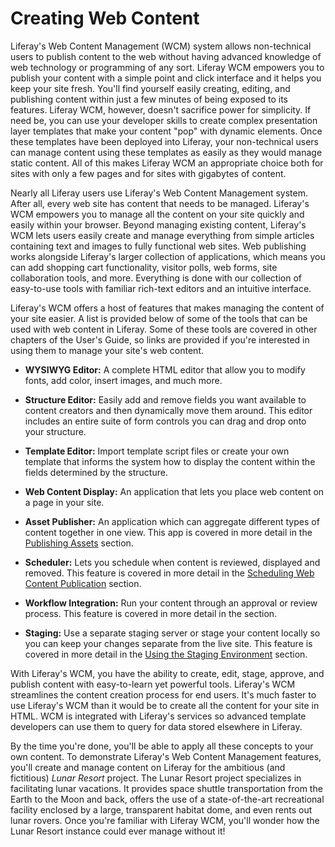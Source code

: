 # Creating Web Content

Liferay's Web Content Management (WCM) system allows non-technical users to
publish content to the web without having advanced knowledge of web technology
or programming of any sort. Liferay WCM empowers you to publish your content
with a simple point and click interface and it helps you keep your site fresh.
You'll find yourself easily creating, editing, and publishing content within
just a few minutes of being exposed to its features. Liferay WCM, however,
doesn't sacrifice power for simplicity. If need be, you can use your developer
skills to create complex presentation layer templates that make your content
"pop" with dynamic elements. Once these templates have been deployed into
Liferay, your non-technical users can manage content using these templates as
easily as they would manage static content. All of this makes Liferay WCM an
appropriate choice both for sites with only a few pages and for sites with
gigabytes of content. 

Nearly all Liferay users use Liferay's Web Content Management system. After all,
every web site has content that needs to be managed. Liferay's WCM empowers you
to manage all the content on your site quickly and easily within your browser.
Beyond managing existing content, Liferay's WCM lets users easily create and
manage everything from simple articles containing text and images to fully
functional web sites. Web publishing works alongside Liferay's larger collection
of applications, which means you can add shopping cart functionality, visitor
polls, web forms, site collaboration tools, and more. Everything is done with
our collection of easy-to-use tools with familiar rich-text editors and an
intuitive interface. 

Liferay's WCM offers a host of features that makes managing the content of your
site easier. A list is provided below of some of the tools that can be used with
web content in Liferay. Some of these tools are covered in other chapters of the
User's Guide, so links are provided if you're interested in using them to manage
your site's web content.

- **WYSIWYG Editor:** A complete HTML editor that allow you to modify fonts, add
  color, insert images, and much more.

- **Structure Editor:** Easily add and remove fields you want available to
  content creators and then dynamically move them around. This editor includes
  an entire suite of form controls you can drag and drop onto your structure.

- **Template Editor:** Import template script files or create your own template
  that informs the system how to display the content within the fields
  determined by the structure.

- **Web Content Display:** An application that lets you place web content on a
  page in your site.

- **Asset Publisher:** An application which can aggregate different types of
  content together in one view. This app is covered in more detail in the
  [Publishing Assets](/discover/portal/-/knowledge_base/7-0/publishing-assets)
  section.

- **Scheduler:** Lets you schedule when content is reviewed, displayed and
  removed. This feature is covered in more detail in the
  [Scheduling Web Content Publication](/discover/portal/-/knowledge_base/7-0/scheduling-web-content-publication)
  section.

- **Workflow Integration:** Run your content through an approval or review
  process. This feature is covered in more detail in the
  [](/discover/portal/-/knowledge_base/7-0/) section.

- **Staging:** Use a separate staging server or stage your content locally so
  you can keep your changes separate from the live site. This feature is covered
  in more detail in the
  [Using the Staging Environment](/discover/portal/-/knowledge_base/7-0/using-the-staging-environment)
  section.

<!-- TODO: Replace Workflow Integration link above for 7.0, when available.
-Cody -->

With Liferay's WCM, you have the ability to create, edit, stage, approve, and
publish content with easy-to-learn yet powerful tools. Liferay's WCM streamlines
the content creation process for end users. It's much faster to use Liferay's
WCM than it would be to create all the content for your site in HTML. WCM is
integrated with Liferay's services so advanced template developers can use them
to query for data stored elsewhere in Liferay.

By the time you're done, you'll be able to apply all these concepts to your own
content. To demonstrate Liferay's Web Content Management features, you'll create
and manage content on Liferay for the ambitious (and fictitious) *Lunar Resort*
project. The Lunar Resort project specializes in facilitating lunar vacations.
It provides space shuttle transportation from the Earth to the Moon and back,
offers the use of a state-of-the-art recreational facility enclosed by a large,
transparent habitat dome, and even rents out lunar rovers. Once you're familiar
with Liferay WCM, you'll wonder how the Lunar Resort instance could ever manage
without it! 
